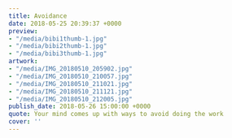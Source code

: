 ```yaml
---
title: Avoidance
date: 2018-05-25 20:39:37 +0000
preview:
- "/media/bibi1thumb-1.jpg"
- "/media/bibi2thumb-1.jpg"
- "/media/bibi3thumb-1.jpg"
artwork:
- "/media/IMG_20180510_205902.jpg"
- "/media/IMG_20180510_210057.jpg"
- "/media/IMG_20180510_211021.jpg"
- "/media/IMG_20180510_211121.jpg"
- "/media/IMG_20180510_212005.jpg"
publish_date: 2018-05-26 15:00:00 +0000
quote: Your mind comes up with ways to avoid doing the work
cover: ''
---
```

